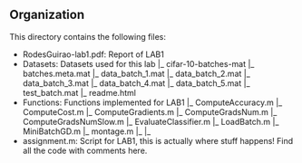 ## Organization

This directory contains the following files:

- RodesGuirao-lab1.pdf: Report of LAB1
- Datasets: Datasets used for this lab
    |_ cifar-10-batches-mat
        |_ batches.meta.mat
        |_ data_batch_1.mat
        |_ data_batch_2.mat
        |_ data_batch_3.mat
        |_ data_batch_4.mat
        |_ data_batch_5.mat
        |_ test_batch.mat
        |_ readme.html
- Functions: Functions implemented for LAB1
    |_ ComputeAccuracy.m
    |_ ComputeCost.m
    |_ ComputeGradients.m
    |_ ComputeGradsNum.m
    |_ ComputeGradsNumSlow.m
    |_ EvaluateClassifier.m
    |_ LoadBatch.m
    |_ MiniBatchGD.m
    |_ montage.m
    |_
    |_
- assignment.m: Script for LAB1, this is actually where stuff happens! Find all the code with comments here.